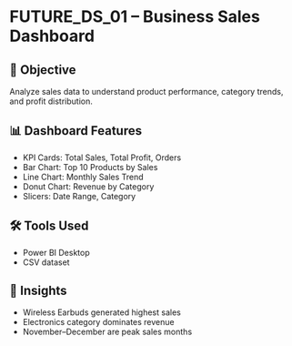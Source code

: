 # FUTURE_DS_01 – Business Sales Dashboard

## 📌 Objective
Analyze sales data to understand product performance, category trends, and profit distribution.

## 📊 Dashboard Features
- KPI Cards: Total Sales, Total Profit, Orders
- Bar Chart: Top 10 Products by Sales
- Line Chart: Monthly Sales Trend
- Donut Chart: Revenue by Category
- Slicers: Date Range, Category

## 🛠 Tools Used
- Power BI Desktop
- CSV dataset

## 🧠 Insights
- Wireless Earbuds generated highest sales
- Electronics category dominates revenue
- November–December are peak sales months
